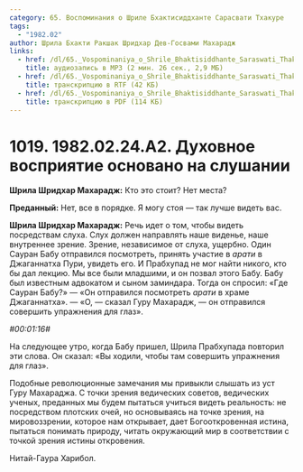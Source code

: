```yaml
---
category: 65. Воспоминания о Шриле Бхактисиддханте Сарасвати Тхакуре
tags:
  - "1982.02"
author: Шрила Бхакти Ракшак Шридхар Дев-Госвами Махарадж
links:
  - href: /dl/65._Vospominaniya_o_Shrile_Bhaktisiddhante_Saraswati_Thakure/1019_1982.02.24.A2_SridharMj_Duhovnoe_vosprijatie_osnovano_na_slushanii.mp3
    title: аудиозапись в MP3 (2 мин. 26 сек., 2,9 МБ)
  - href: /dl/65._Vospominaniya_o_Shrile_Bhaktisiddhante_Saraswati_Thakure/1019_1982.02.24.A2_SridharMj_Duhovnoe_vosprijatie_osnovano_na_slushanii.rtf
    title: транскрипцию в RTF (42 КБ)
  - href: /dl/65._Vospominaniya_o_Shrile_Bhaktisiddhante_Saraswati_Thakure/1019_1982.02.24.A2_SridharMj_Duhovnoe_vosprijatie_osnovano_na_slushanii.pdf
    title: транскрипцию в PDF (114 КБ)
---
```


# 1019. 1982.02.24.A2. Духовное восприятие основано на слушании

**Шрила Шридхар Махарадж:** Кто это стоит? Нет места?

**Преданный:** Нет, все в порядке. Я могу стоя — так лучше видеть вас.

**Шрила Шридхар Махарадж:** Речь идет о том, чтобы видеть посредствам слуха. Слух должен направлять наше виденье, наше внутреннее зрение. Зрение, независимое от слуха, ущербно. Один Сауран Бабу отправился посмотреть, принять участие в *арати* в Джаганнатха Пури, увидеть его. И Прабхупад не мог найти никого, кто бы дал лекцию. Мы все были младшими, и он позвал этого Бабу. Бабу был известным адвокатом и сыном заминдара. Тогда он спросил: «Где Сауран Бабу?» — «Он отправился посмотреть *арати* в храме Джаганнатха». — «О, — сказал Гуру Махарадж, — он отправился совершить упражнения для глаз».

*#00:01:16#*

На следующее утро, когда Бабу пришел, Шрила Прабхупада повторил эти слова. Он сказал: «Вы ходили, чтобы там совершить упражнения для глаз».

Подобные революционные замечания мы привыкли слышать из уст Гуру Махараджа. С точки зрения ведических советов, ведических ученых, преданных мы будем пытаться учиться видеть реальность: не посредством плотских очей, но основываясь на точке зрения, на мировоззрении, которое нам открывает, дает Богооткровенная истина, пытаться понимать природу, читать окружающий мир в соответствии с точкой зрения истины откровения.

Нитай-Гаура Харибол.

